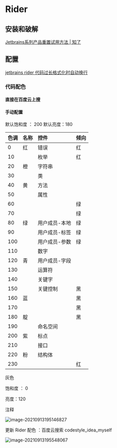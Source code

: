 # Rider

## 安装和破解

[Jetbrains系列产品重置试用方法 | 知了](https://zhile.io/2020/11/18/jetbrains-eval-reset-da33a93d.html)


## 配置

[jetbrains rider 代码过长格式化时自动换行](https://blog.csdn.net/assassinsshadow/article/details/81184468)

### 代码配色

#### 直接在百度云上搜

#### 手动配置
默认饱和度 ： 200 默认亮度：180

| 色调 | 名称 | 控件 | 倾向 |
| :--- | :--- | :--- | :--- |
| 0 | 红 | 错误 | 红 |
| 10 |  | 枚举 | 红 |
| 20 | 橙 | 字符串 |  |
| 30 |  | 类 |  |
| 40 | 黄 | 方法 |  |
| 50 |  | 属性 |  |
| 60 |  |  | 绿 |
| 70 |  |  | 绿 |
| 80 | 绿 | 用户成员-本地 | 绿 |
| 90 |  | 用户成员-标签 | 绿 |
| 100 |  | 用户成员-参数 | 绿 |
| 110 |  | 数字 |  |
| 120 | 青 | 用户成员-字段 |  |
| 130 |  | 运算符 |  |
| 140 |  | 关键字 |  |
| 150 |  | 关键控制 | 黑 |
| 160 | 蓝 |  | 黑 |
| 170 |  |  | 黑 |
| 180 | 靛 |  | 黑 |
| 190 |  | 命名空间 |  |
| 200 | 紫 | 标点 |  |
| 210 |  | 接口 |  |
| 220 | 粉 | 结构体 |  |
| 230 |  |  | 红 |

灰色

饱和度 ： 0

亮度：120

注释

![image-20210913195146827](https://image-1253155090.cos.ap-nanjing.myqcloud.com/image-20210913195146827.png)

更新 Rider 配色 ：百度云搜索 codestyle\_idea\_myself

![image-20210913195548067](https://image-1253155090.cos.ap-nanjing.myqcloud.com/image-20210913195548067.png)



